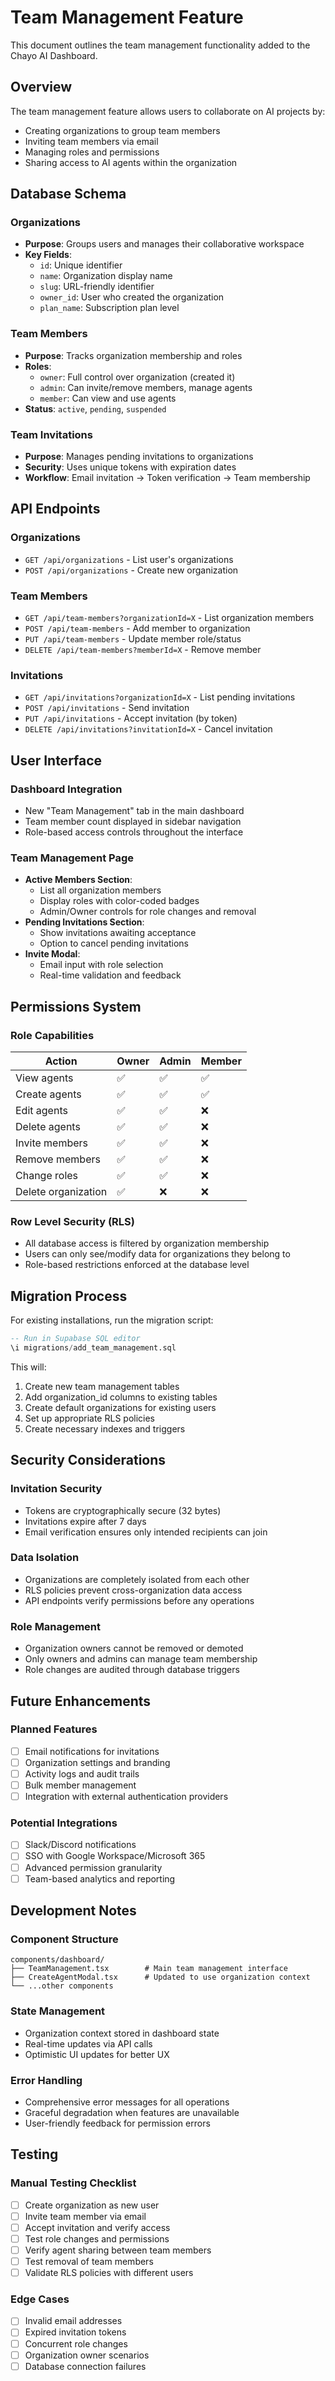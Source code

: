 # Team Management Feature

This document outlines the team management functionality added to the Chayo AI Dashboard.

## Overview

The team management feature allows users to collaborate on AI projects by:
- Creating organizations to group team members
- Inviting team members via email
- Managing roles and permissions
- Sharing access to AI agents within the organization

## Database Schema

### Organizations
- **Purpose**: Groups users and manages their collaborative workspace
- **Key Fields**: 
  - `id`: Unique identifier
  - `name`: Organization display name
  - `slug`: URL-friendly identifier
  - `owner_id`: User who created the organization
  - `plan_name`: Subscription plan level

### Team Members
- **Purpose**: Tracks organization membership and roles
- **Roles**:
  - `owner`: Full control over organization (created it)
  - `admin`: Can invite/remove members, manage agents
  - `member`: Can view and use agents
- **Status**: `active`, `pending`, `suspended`

### Team Invitations
- **Purpose**: Manages pending invitations to organizations
- **Security**: Uses unique tokens with expiration dates
- **Workflow**: Email invitation → Token verification → Team membership

## API Endpoints

### Organizations
- `GET /api/organizations` - List user's organizations
- `POST /api/organizations` - Create new organization

### Team Members
- `GET /api/team-members?organizationId=X` - List organization members
- `POST /api/team-members` - Add member to organization
- `PUT /api/team-members` - Update member role/status
- `DELETE /api/team-members?memberId=X` - Remove member

### Invitations
- `GET /api/invitations?organizationId=X` - List pending invitations
- `POST /api/invitations` - Send invitation
- `PUT /api/invitations` - Accept invitation (by token)
- `DELETE /api/invitations?invitationId=X` - Cancel invitation

## User Interface

### Dashboard Integration
- New "Team Management" tab in the main dashboard
- Team member count displayed in sidebar navigation
- Role-based access controls throughout the interface

### Team Management Page
- **Active Members Section**: 
  - List all organization members
  - Display roles with color-coded badges
  - Admin/Owner controls for role changes and removal
- **Pending Invitations Section**:
  - Show invitations awaiting acceptance
  - Option to cancel pending invitations
- **Invite Modal**:
  - Email input with role selection
  - Real-time validation and feedback

## Permissions System

### Role Capabilities
| Action | Owner | Admin | Member |
|--------|-------|-------|--------|
| View agents | ✅ | ✅ | ✅ |
| Create agents | ✅ | ✅ | ✅ |
| Edit agents | ✅ | ✅ | ❌ |
| Delete agents | ✅ | ✅ | ❌ |
| Invite members | ✅ | ✅ | ❌ |
| Remove members | ✅ | ✅ | ❌ |
| Change roles | ✅ | ✅ | ❌ |
| Delete organization | ✅ | ❌ | ❌ |

### Row Level Security (RLS)
- All database access is filtered by organization membership
- Users can only see/modify data for organizations they belong to
- Role-based restrictions enforced at the database level

## Migration Process

For existing installations, run the migration script:

```sql
-- Run in Supabase SQL editor
\i migrations/add_team_management.sql
```

This will:
1. Create new team management tables
2. Add organization_id columns to existing tables
3. Create default organizations for existing users
4. Set up appropriate RLS policies
5. Create necessary indexes and triggers

## Security Considerations

### Invitation Security
- Tokens are cryptographically secure (32 bytes)
- Invitations expire after 7 days
- Email verification ensures only intended recipients can join

### Data Isolation
- Organizations are completely isolated from each other
- RLS policies prevent cross-organization data access
- API endpoints verify permissions before any operations

### Role Management
- Organization owners cannot be removed or demoted
- Only owners and admins can manage team membership
- Role changes are audited through database triggers

## Future Enhancements

### Planned Features
- [ ] Email notifications for invitations
- [ ] Organization settings and branding
- [ ] Activity logs and audit trails
- [ ] Bulk member management
- [ ] Integration with external authentication providers

### Potential Integrations
- [ ] Slack/Discord notifications
- [ ] SSO with Google Workspace/Microsoft 365
- [ ] Advanced permission granularity
- [ ] Team-based analytics and reporting

## Development Notes

### Component Structure
```
components/dashboard/
├── TeamManagement.tsx        # Main team management interface
├── CreateAgentModal.tsx      # Updated to use organization context
└── ...other components
```

### State Management
- Organization context stored in dashboard state
- Real-time updates via API calls
- Optimistic UI updates for better UX

### Error Handling
- Comprehensive error messages for all operations
- Graceful degradation when features are unavailable
- User-friendly feedback for permission errors

## Testing

### Manual Testing Checklist
- [ ] Create organization as new user
- [ ] Invite team member via email
- [ ] Accept invitation and verify access
- [ ] Test role changes and permissions
- [ ] Verify agent sharing between team members
- [ ] Test removal of team members
- [ ] Validate RLS policies with different users

### Edge Cases
- [ ] Invalid email addresses
- [ ] Expired invitation tokens
- [ ] Concurrent role changes
- [ ] Organization owner scenarios
- [ ] Database connection failures
